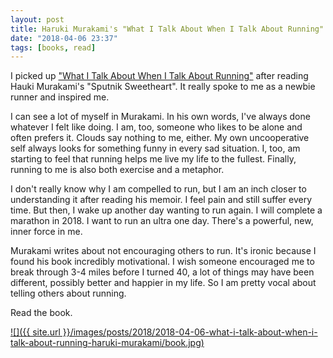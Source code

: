 ```yaml
---
layout: post
title: Haruki Murakami's "What I Talk About When I Talk About Running"
date: "2018-04-06 23:37"
tags: [books, read]
---
```

I picked up ["What I Talk About When I Talk About Running"](https://www.amazon.com/What-Talk-About-When-Running/dp/0307389839) after reading Hauki Murakami's "Sputnik Sweetheart". It really spoke to me as a newbie runner and inspired me.

I can see a lot of myself in Murakami. In his own words, I've always done whatever I felt like doing. I am, too, someone who likes to be alone and often prefers it. Clouds say nothing to me, either. My own uncooperative self always looks for something funny in every sad situation. I, too, am starting to feel that running helps me live my life to the fullest. Finally, running to me is also both exercise and a metaphor.

I don't really know why I am compelled to run, but I am an inch closer to understanding it after reading his memoir. I feel pain and still suffer every time. But then, I wake up another day wanting to run again. I will complete a marathon in 2018. I want to run an ultra one day. There's a powerful, new, inner force in me.

Murakami writes about not encouraging others to run. It's ironic because I found his book incredibly motivational. I wish someone encouraged me to break through 3-4 miles before I turned 40, a lot of things may have been different, possibly better and happier in my life. So I am pretty vocal about telling others about running.

Read the book.

<a href='https://www.amazon.com/What-Talk-About-When-Running/dp/0307389839' target='_blank'>![]({{ site.url }}/images/posts/2018/2018-04-06-what-i-talk-about-when-i-talk-about-running-haruki-murakami/book.jpg)</a>
